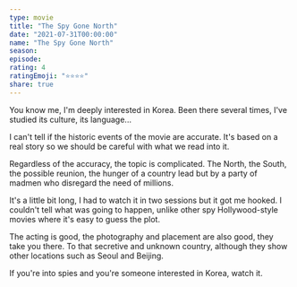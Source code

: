 ```yaml
---
type: movie
title: "The Spy Gone North"
date: "2021-07-31T00:00:00"
name: "The Spy Gone North"
season:
episode:
rating: 4
ratingEmoji: "⭐️⭐️⭐️⭐️"
share: true
---
```


You know me, I'm deeply interested in Korea. Been there several times, I've studied its culture, its language...

I can't tell if the historic events of the movie are accurate. It's based on a real story so we should be careful with what we read into it.

Regardless of the accuracy, the topic is complicated. The North, the South, the possible reunion, the hunger of a country lead but by a party of madmen who disregard the need of millions.

It's a little bit long, I had to watch it in two sessions but it got me hooked. I couldn't tell what was going to happen, unlike other spy Hollywood-style movies where it's easy to guess the plot.

The acting is good, the photography and placement are also good, they take you there. To that secretive and unknown country, although they show other locations such as Seoul and Beijing.

If you're into spies and you're someone interested in Korea, watch it.
